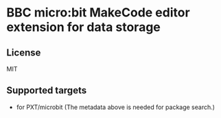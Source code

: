 # BBC micro:bit MakeCode editor extension for data storage

## License

MIT

## Supported targets

- for PXT/microbit
  (The metadata above is needed for package search.)
